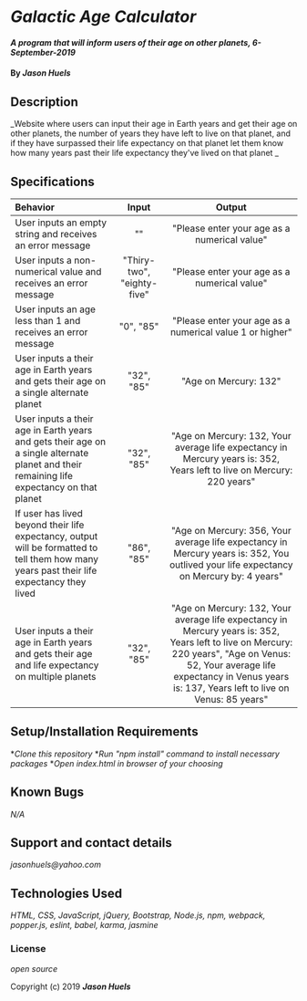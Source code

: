 # _Galactic Age Calculator_

#### _A program that will inform users of their age on other planets, 6-September-2019_

#### By _**Jason Huels**_

## Description

_Website where users can input their age in Earth years and get their age on other planets, the number of years they have left to live on that planet, and if they have surpassed their life expectancy on that planet let them know how many years past their life expectancy they've lived on that planet _

## Specifications

| Behavior | Input | Output|
|:------|:---------:|:------:|
|User inputs an empty string and receives an error message | "" | "Please enter your age as a numerical value" |
|User inputs a non-numerical value and receives an error message| "Thiry-two", "eighty-five"| "Please enter your age as a numerical value"|
|User inputs an age less than 1 and receives an error message | "0", "85"| "Please enter your age as a numerical value 1 or higher"|
|User inputs a their age in Earth years and gets their age on a single alternate planet|"32", "85"|"Age on Mercury: 132"|
|User inputs a their age in Earth years and gets their age on a single alternate planet and their remaining life expectancy on that planet|"32", "85"|"Age on Mercury: 132, Your average life expectancy in Mercury years is: 352, Years left to live on Mercury: 220 years"|
|If user has lived beyond their life expectancy, output will be formatted to tell them how many years past their life expectancy they lived|"86", "85"|"Age on Mercury: 356, Your average life expectancy in Mercury years is: 352, You outlived your life expectancy on Mercury by: 4 years"|
|User inputs a their age in Earth years and gets their age and life expectancy on multiple planets|"32", "85"|"Age on Mercury: 132, Your average life expectancy in Mercury years is: 352, Years left to live on Mercury: 220 years", "Age on Venus: 52, Your average life expectancy in Venus years is: 137, Years left to live on Venus: 85 years"|


## Setup/Installation Requirements

*_Clone this repository_
*_Run "npm install" command to install necessary packages_
*_Open index.html in browser of your choosing_

## Known Bugs

_N/A_

## Support and contact details

_jasonhuels@yahoo.com_

## Technologies Used

_HTML, CSS, JavaScript, jQuery, Bootstrap, Node.js, npm, webpack, popper.js, eslint, babel, karma, jasmine_

### License

*open source*

Copyright (c) 2019 **_Jason Huels_**
